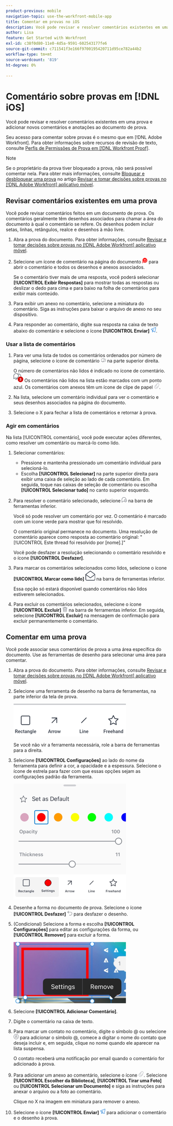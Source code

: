 ```yaml
---
product-previous: mobile
navigation-topic: use-the-workfront-mobile-app
title: Comentar em provas no iOS
description: Você pode revisar e resolver comentários existentes em uma prova e adicionar novos comentários e anotações ao documento de prova.
author: Lisa
feature: Get Started with Workfront
exl-id: c38f0d80-11e0-4d5a-9591-602543177fe6
source-git-commit: c711541f3e166f9700195420711d95ce782a44b2
workflow-type: tm+mt
source-wordcount: '819'
ht-degree: 0%

---
```


# Comentário sobre provas em [!DNL iOS]

Você pode revisar e resolver comentários existentes em uma prova e adicionar novos comentários e anotações ao documento de prova.

Seu acesso para comentar sobre provas é o mesmo que em [!DNL Adobe Workfront]. Para obter informações sobre recursos de revisão de texto, consulte [Perfis de Permissões de Prova em [!DNL Workfront Proof]](../../../workfront-proof/wp-acct-admin/account-settings/proof-perm-profiles-in-wp.md).

>[!NOTE]
>
>Se o proprietário da prova tiver bloqueado a prova, não será possível comentar nela. Para obter mais informações, consulte [Bloquear e desbloquear uma prova](../../../workfront-basics/mobile-apps/using-the-workfront-mobile-app/work-with-proofs-in-mobile-app.md#lock) no artigo [Revisar e tomar decisões sobre provas no [!DNL Adobe Workfront] aplicativo móvel](../../../workfront-basics/mobile-apps/using-the-workfront-mobile-app/work-with-proofs-in-mobile-app.md).

## Revisar comentários existentes em uma prova

Você pode revisar comentários feitos em um documento de prova. Os comentários geralmente têm desenhos associados para chamar a área do documento à qual o comentário se refere. Os desenhos podem incluir setas, linhas, retângulos, realce e desenhos à mão livre.

1. Abra a prova do documento. Para obter informações, consulte [Revisar e tomar decisões sobre provas no [!DNL Adobe Workfront] aplicativo móvel](../../../workfront-basics/mobile-apps/using-the-workfront-mobile-app/work-with-proofs-in-mobile-app.md).
1. Selecione um ícone de comentário na página do documento ![Ícone de comentário no documento](assets/mobile-comment-icon-on-proofdoc-30x34.png) para abrir o comentário e todos os desenhos e anexos associados.

   Se o comentário tiver mais de uma resposta, você poderá selecionar **[!UICONTROL Exibir Respostas]** para mostrar todas as respostas ou deslizar o dedo para cima e para baixo na folha de comentários para exibir mais conteúdo.

1. Para exibir um anexo no comentário, selecione a miniatura do comentário. Siga as instruções para baixar o arquivo de anexo no seu dispositivo.
1. Para responder ao comentário, digite sua resposta na caixa de texto abaixo do comentário e selecione o ícone **[!UICONTROL Enviar]** ![Ícone Enviar](assets/mobile-send-icon-25x26.png).

### Usar a lista de comentários

1. Para ver uma lista de todos os comentários ordenados por número de página, selecione o ícone de comentário ![Ícone de comentário](assets/mobile-comment-icon-30x25.png) na parte superior direita.

   O número de comentários não lidos é indicado no ícone de comentário. ![Número de comentários não lidos](assets/mobile-unread-comments-icon-30x27.png) Os comentários não lidos na lista estão marcados com um ponto azul. Os comentários com anexos têm um ícone de clipe de papel ![[!UICONTROL ícone Anexo]](assets/mobile-paper-clip-icon.png).

1. Na lista, selecione um comentário individual para ver o comentário e seus desenhos associados na página do documento.
1. Selecione o X para fechar a lista de comentários e retornar à prova.

### Agir em comentários

Na lista [!UICONTROL comentário], você pode executar ações diferentes, como resolver um comentário ou marcá-lo como lido.

1. Selecionar comentários:

   * Pressione e mantenha pressionado um comentário individual para selecioná-lo.
   * Escolha **[!UICONTROL Selecionar]** na parte superior direita para exibir uma caixa de seleção ao lado de cada comentário. Em seguida, toque nas caixas de seleção de comentário ou escolha **[!UICONTROL Selecionar tudo]** no canto superior esquerdo.

1. Para resolver o comentário selecionado, selecione ![[!UICONTROL Ícone Resolver comentário]](assets/mobile-resolvecomment-icon-30x30.png) na barra de ferramentas inferior.

   Você só pode resolver um comentário por vez. O comentário é marcado com um ícone verde para mostrar que foi resolvido.

   O comentário original permanece no documento. Uma resolução de comentário aparece como resposta ao comentário original: &quot;[!UICONTROL Este thread foi resolvido por [nome].]&quot;

   Você pode desfazer a resolução selecionando o comentário resolvido e o ícone **[!UICONTROL Desfazer]**.

1. Para marcar os comentários selecionados como lidos, selecione o ícone **[!UICONTROL Marcar como lido]** ![Marcar como lido](assets/mobile-markread-icon-30x31.png) na barra de ferramentas inferior.

   Essa opção só estará disponível quando comentários não lidos estiverem selecionados.

1. Para excluir os comentários selecionados, selecione o ícone **[!UICONTROL Excluir]** ![Ícone Excluir](assets/delete-30x28.png) na barra de ferramentas inferior. Em seguida, selecione **[!UICONTROL Excluir]** na mensagem de confirmação para excluir permanentemente o comentário.

## Comentar em uma prova

Você pode associar seus comentários de prova a uma área específica do documento. Use as ferramentas de desenho para selecionar uma área para comentar.

1. Abra a prova do documento. Para obter informações, consulte [Revisar e tomar decisões sobre provas no [!DNL Adobe Workfront] aplicativo móvel](../../../workfront-basics/mobile-apps/using-the-workfront-mobile-app/work-with-proofs-in-mobile-app.md).
1. Selecione uma ferramenta de desenho na barra de ferramentas, na parte inferior da tela de prova.

   ![Barra de ferramentas de comentários de prova](assets/android-proof-comment-toolbar-350x102.png)

   Se você não vir a ferramenta necessária, role a barra de ferramentas para a direita.

1. Selecione **[!UICONTROL Configurações]** ao lado do nome da ferramenta para definir a cor, a opacidade e a espessura. Selecione o ícone de estrela para fazer com que essas opções sejam as configurações padrão da ferramenta.

   ![Configurações da ferramenta de desenho](assets/ios-drawingtoolsettings-350x359.png)

1. Desenhe a forma no documento de prova. Selecione o ícone **[!UICONTROL Desfazer]** ![Desfazer](assets/android-undo-icon-30x31.png) para desfazer o desenho.
1. (Condicional) Selecione a forma e escolha **[!UICONTROL Configurações]** para editar as configurações da forma, ou **[!UICONTROL Remover]** para excluir a forma.

   ![Menu Desenho](assets/ios-drawing-settingsremove-350x190.png)

1. Selecione **[!UICONTROL Adicionar Comentário]**.
1. Digite o comentário na caixa de texto.
1. Para marcar um contato no comentário, digite o símbolo @ ou selecione ![[!UICONTROL Marcar contato]](assets/mobile-tag-user-icon.png) para adicionar o símbolo @, comece a digitar o nome do contato que deseja incluir e, em seguida, clique no nome quando ele aparecer na lista suspensa.

   O contato receberá uma notificação por email quando o comentário for adicionado à prova.

1. Para adicionar um anexo ao comentário, selecione o ícone ![[!UICONTROL Anexo]](assets/mobile-paper-clip-icon.png). Selecione **[!UICONTROL Escolher da Biblioteca]**, **[!UICONTROL Tirar uma Foto]** ou **[!UICONTROL Selecionar um Documento]** e siga as instruções para anexar o arquivo ou a foto ao comentário.

   Clique no X na imagem em miniatura para remover o anexo.

1. Selecione o ícone **[!UICONTROL Enviar]** ![Ícone Enviar](assets/mobile-send-icon-25x26.png) para adicionar o comentário e o desenho à prova.
